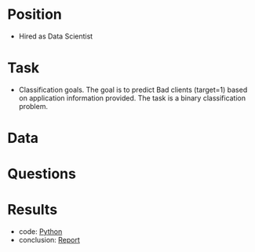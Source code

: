# Position
- Hired as Data Scientist

# Task
- Classification goals. The goal is to predict Bad clients (target=1) based on application information provided. The task is a binary classification problem. 


# Data


# Questions


# Results

- code: [Python](https://github.com/yurywallet/test_assignments/blob/main/ipf_credit_scoring/eda__smote_2_clean.py)
- conclusion: [Report](https://github.com/yurywallet/test_assignments/blob/main/ipf_credit_scoring/Bad_report.pdf)
